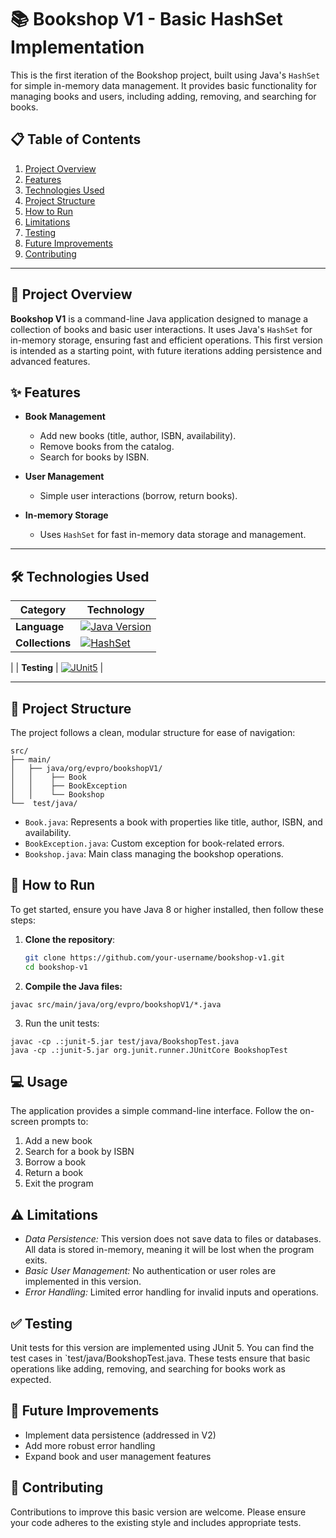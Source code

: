 # 📚 Bookshop V1 - Basic HashSet Implementation

This is the first iteration of the Bookshop project, built using Java's `HashSet` for simple in-memory data management. It provides basic functionality for managing books and users, including adding, removing, and searching for books.

## 📋 Table of Contents

1. [Project Overview](#-project-overview)
2. [Features](#-features)
3. [Technologies Used](#-technologies-used)
4. [Project Structure](#-project-structure)
5. [How to Run](#-how-to-run)
6. [Limitations](#-limitations)
7. [Testing](#-testing)
8. [Future Improvements](#-future-improvements)
9. [Contributing](#-contributing)

---

## 📖 Project Overview

**Bookshop V1** is a command-line Java application designed to manage a collection of books and basic user interactions. It uses Java's `HashSet` for in-memory storage, ensuring fast and efficient operations. This first version is intended as a starting point, with future iterations adding persistence and advanced features.

## ✨ Features

- **Book Management**
    - Add new books (title, author, ISBN, availability).
    - Remove books from the catalog.
    - Search for books by ISBN.

- **User Management**
    - Simple user interactions (borrow, return books).

- **In-memory Storage**
    - Uses `HashSet` for fast in-memory data storage and management.

---

## 🛠 Technologies Used

| Category   | Technology                                                                                                                                     |
|------------|------------------------------------------------------------------------------------------------------------------------------------------------|
| **Language** | [![Java Version](https://img.shields.io/badge/Java-17-orange.svg)](https://www.oracle.com/java/technologies/javase/jdk17-archive-downloads.html) |
| **Collections** | [![HashSet](https://img.shields.io/badge/HashSet-white.svg)](https://docs.oracle.com/javase/8/docs/api/java/util/HashSet.html)
|
| **Testing**    | [![JUnit5](https://img.shields.io/badge/JUnit-5.7.0-green.svg)](https://junit.org/junit5/)
|

---

## 📂 Project Structure

The project follows a clean, modular structure for ease of navigation:

```
src/
├── main/
│   ├── java/org/evpro/bookshopV1/
│   │    ├── Book
│   │    ├── BookException
│   │    └── Bookshop
└──  test/java/
```

- `Book.java`: Represents a book with properties like title, author, ISBN, and availability.
- `BookException.java`: Custom exception for book-related errors.
- `Bookshop.java`: Main class managing the bookshop operations.

## 🚀 How to Run

To get started, ensure you have Java 8 or higher installed, then follow these steps:

1. **Clone the repository**:

   ```bash
   git clone https://github.com/your-username/bookshop-v1.git
   cd bookshop-v1
   ```
2. **Compile the Java files:**
```
javac src/main/java/org/evpro/bookshopV1/*.java
```
3. Run the unit tests:
```
javac -cp .:junit-5.jar test/java/BookshopTest.java
java -cp .:junit-5.jar org.junit.runner.JUnitCore BookshopTest
```

## 💻 Usage

The application provides a simple command-line interface. Follow the on-screen prompts to:

1. Add a new book
2. Search for a book by ISBN
3. Borrow a book
4. Return a book
5. Exit the program

## ⚠️  Limitations

- *Data Persistence:* This version does not save data to files or databases. All data is stored in-memory, meaning it will be lost when the program exits. 
- *Basic User Management:* No authentication or user roles are implemented in this version. 
- *Error Handling:* Limited error handling for invalid inputs and operations.

## ✅ Testing

Unit tests for this version are implemented using JUnit 5. You can find the test cases in `test/java/BookshopTest.java. These tests ensure that basic operations like adding, removing, and searching for books work as expected.

## 🚀 Future Improvements

- Implement data persistence (addressed in V2)
- Add more robust error handling
- Expand book and user management features

## 🫶 Contributing

Contributions to improve this basic version are welcome. Please ensure your code adheres to the existing style and includes appropriate tests.